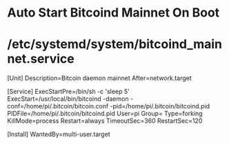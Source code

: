# Auto Start Bitcoind Mainnet On Boot
# /etc/systemd/system/bitcoind_mainnet.service

[Unit]
Description=Bitcoin daemon mainnet
After=network.target

[Service]
ExecStartPre=/bin/sh -c 'sleep 5'
ExecStart=/usr/local/bin/bitcoind -daemon -conf=/home/pi/.bitcoin/bitcoin.conf -pid=/home/pi/.bitcoin/bitcoind.pid
PIDFile=/home/pi/.bitcoin/bitcoind.pid
User=pi
Group=
Type=forking
KillMode=process
Restart=always
TimeoutSec=360
RestartSec=120

[Install]
WantedBy=multi-user.target
